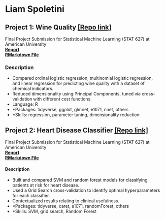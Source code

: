 # Liam Spoletini

## Project 1: Wine Quality [[Repo link]](https://github.com/Lspoletini/WineHearts)
Final Project Submission for Statistical Machine Learning (STAT 627) at American University   
[**Report**](https://github.com/Lspoletini/WineHearts/blob/main/R/WineQuality.html)  
[**RMarkdown File**](https://github.com/Lspoletini/WineHearts/blob/main/R/WineQuality.Rmd)    

### Description
- Compared ordinal logistic regression, multinomial logistic regression, and linear regression for predicting wine quality with a dataset of chemical indicators.
- Reduced dimensionality using Principal Components, tuned via cross-validation with different cost functions.
- Language: R
- *Packages: tidyverse, ggplot, glmnet, e1071, nnet, others
- *Skills: regression, parameter tuning, dimensionality reduction

## Project 2: Heart Disease Classifier [[Repo link]](https://github.com/Lspoletini/WineHearts)
Final Project Submission for Statistical Machine Learning (STAT 627) at American University   
[**Report**](https://github.com/Lspoletini/WineHearts/blob/main/Heart-Disease.html)  
[**RMarkdown File**](https://github.com/Lspoletini/WineHearts/blob/main/Heart-Disease.Rmd)  

#### Description
- Built and compared SVM and random forest models for classifying patients at risk for heart disease.
- Used a Grid Search cross-validation to identify optimal hyperparameters for each classifier.
- Contextualized results relating to clinical usefulness.
- *Packages: tidyverse, caret, e1071, randomForest, others
- *Skills: SVM, grid search, Random Forest
